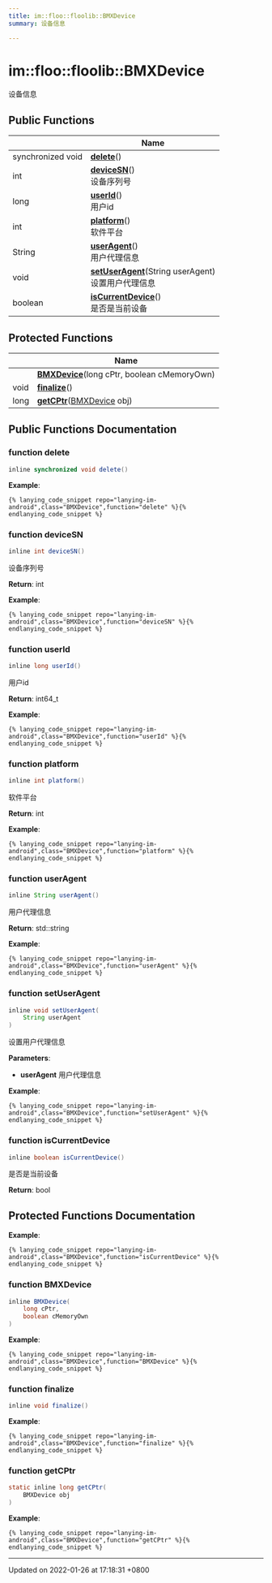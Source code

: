 ```yaml
---
title: im::floo::floolib::BMXDevice
summary: 设备信息 

---
```


# im::floo::floolib::BMXDevice



设备信息 

## Public Functions

|                | Name           |
| -------------- | -------------- |
| synchronized void | **[delete](classim_1_1floo_1_1floolib_1_1_b_m_x_device.md#function-delete)**() |
| int | **[deviceSN](classim_1_1floo_1_1floolib_1_1_b_m_x_device.md#function-devicesn)**()<br>设备序列号  |
| long | **[userId](classim_1_1floo_1_1floolib_1_1_b_m_x_device.md#function-userid)**()<br>用户id  |
| int | **[platform](classim_1_1floo_1_1floolib_1_1_b_m_x_device.md#function-platform)**()<br>软件平台  |
| String | **[userAgent](classim_1_1floo_1_1floolib_1_1_b_m_x_device.md#function-useragent)**()<br>用户代理信息  |
| void | **[setUserAgent](classim_1_1floo_1_1floolib_1_1_b_m_x_device.md#function-setuseragent)**(String userAgent)<br>设置用户代理信息  |
| boolean | **[isCurrentDevice](classim_1_1floo_1_1floolib_1_1_b_m_x_device.md#function-iscurrentdevice)**()<br>是否是当前设备  |

## Protected Functions

|                | Name           |
| -------------- | -------------- |
| | **[BMXDevice](classim_1_1floo_1_1floolib_1_1_b_m_x_device.md#function-bmxdevice)**(long cPtr, boolean cMemoryOwn) |
| void | **[finalize](classim_1_1floo_1_1floolib_1_1_b_m_x_device.md#function-finalize)**() |
| long | **[getCPtr](classim_1_1floo_1_1floolib_1_1_b_m_x_device.md#function-getcptr)**([BMXDevice](classim_1_1floo_1_1floolib_1_1_b_m_x_device.md) obj) |

## Public Functions Documentation

### function delete

```java
inline synchronized void delete()
```


**Example**:
```
{% lanying_code_snippet repo="lanying-im-android",class="BMXDevice",function="delete" %}{% endlanying_code_snippet %}
```
### function deviceSN

```java
inline int deviceSN()
```

设备序列号 

**Return**: int 

**Example**:
```
{% lanying_code_snippet repo="lanying-im-android",class="BMXDevice",function="deviceSN" %}{% endlanying_code_snippet %}
```
### function userId

```java
inline long userId()
```

用户id 

**Return**: int64_t 

**Example**:
```
{% lanying_code_snippet repo="lanying-im-android",class="BMXDevice",function="userId" %}{% endlanying_code_snippet %}
```
### function platform

```java
inline int platform()
```

软件平台 

**Return**: int 

**Example**:
```
{% lanying_code_snippet repo="lanying-im-android",class="BMXDevice",function="platform" %}{% endlanying_code_snippet %}
```
### function userAgent

```java
inline String userAgent()
```

用户代理信息 

**Return**: std::string 

**Example**:
```
{% lanying_code_snippet repo="lanying-im-android",class="BMXDevice",function="userAgent" %}{% endlanying_code_snippet %}
```
### function setUserAgent

```java
inline void setUserAgent(
    String userAgent
)
```

设置用户代理信息 

**Parameters**: 

  * **userAgent** 用户代理信息 


**Example**:
```
{% lanying_code_snippet repo="lanying-im-android",class="BMXDevice",function="setUserAgent" %}{% endlanying_code_snippet %}
```
### function isCurrentDevice

```java
inline boolean isCurrentDevice()
```

是否是当前设备 

**Return**: bool 

## Protected Functions Documentation

**Example**:
```
{% lanying_code_snippet repo="lanying-im-android",class="BMXDevice",function="isCurrentDevice" %}{% endlanying_code_snippet %}
```
### function BMXDevice

```java
inline BMXDevice(
    long cPtr,
    boolean cMemoryOwn
)
```


**Example**:
```
{% lanying_code_snippet repo="lanying-im-android",class="BMXDevice",function="BMXDevice" %}{% endlanying_code_snippet %}
```
### function finalize

```java
inline void finalize()
```


**Example**:
```
{% lanying_code_snippet repo="lanying-im-android",class="BMXDevice",function="finalize" %}{% endlanying_code_snippet %}
```
### function getCPtr

```java
static inline long getCPtr(
    BMXDevice obj
)
```


**Example**:
```
{% lanying_code_snippet repo="lanying-im-android",class="BMXDevice",function="getCPtr" %}{% endlanying_code_snippet %}
```
-------------------------------

Updated on 2022-01-26 at 17:18:31 +0800